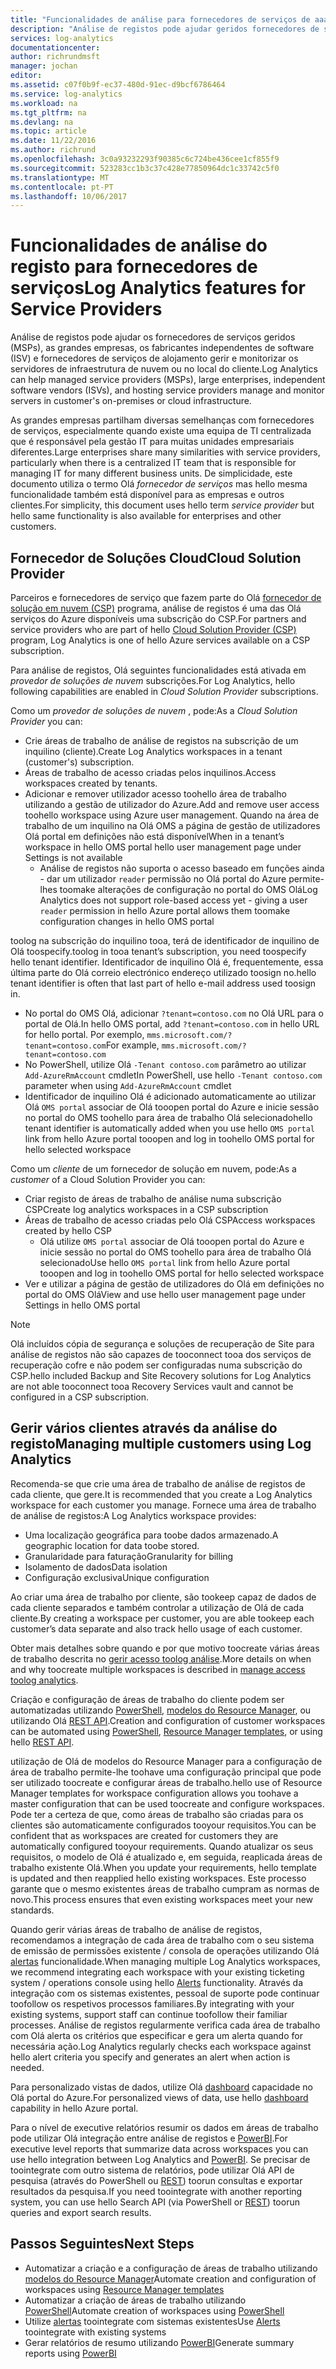 ```yaml
---
title: "Funcionalidades de análise para fornecedores de serviços de aaaLog | Microsoft Docs"
description: "Análise de registos pode ajudar geridos fornecedores de serviços (MSPs), as grandes empresas, os fabricantes Sofware independentes (ISVs) e fornecedores de serviços de alojamento gerirem e monitorizar os servidores de infraestrutura de nuvem ou no local do cliente."
services: log-analytics
documentationcenter: 
author: richrundmsft
manager: jochan
editor: 
ms.assetid: c07f0b9f-ec37-480d-91ec-d9bcf6786464
ms.service: log-analytics
ms.workload: na
ms.tgt_pltfrm: na
ms.devlang: na
ms.topic: article
ms.date: 11/22/2016
ms.author: richrund
ms.openlocfilehash: 3c0a93232293f90385c6c724be436cee1cf855f9
ms.sourcegitcommit: 523283cc1b3c37c428e77850964dc1c33742c5f0
ms.translationtype: MT
ms.contentlocale: pt-PT
ms.lasthandoff: 10/06/2017
---
```

# <a name="log-analytics-features-for-service-providers"></a><span data-ttu-id="2bd33-103">Funcionalidades de análise do registo para fornecedores de serviços</span><span class="sxs-lookup"><span data-stu-id="2bd33-103">Log Analytics features for Service Providers</span></span>
<span data-ttu-id="2bd33-104">Análise de registos pode ajudar os fornecedores de serviços geridos (MSPs), as grandes empresas, os fabricantes independentes de software (ISV) e fornecedores de serviços de alojamento gerir e monitorizar os servidores de infraestrutura de nuvem ou no local do cliente.</span><span class="sxs-lookup"><span data-stu-id="2bd33-104">Log Analytics can help managed service providers (MSPs), large enterprises, independent software vendors (ISVs), and hosting service providers manage and monitor servers in customer's on-premises or cloud infrastructure.</span></span> 

<span data-ttu-id="2bd33-105">As grandes empresas partilham diversas semelhanças com fornecedores de serviços, especialmente quando existe uma equipa de TI centralizada que é responsável pela gestão IT para muitas unidades empresariais diferentes.</span><span class="sxs-lookup"><span data-stu-id="2bd33-105">Large enterprises share many similarities with service providers, particularly when there is a centralized IT team that is responsible for managing IT for many different business units.</span></span> <span data-ttu-id="2bd33-106">De simplicidade, este documento utiliza o termo Olá *fornecedor de serviços* mas hello mesma funcionalidade também está disponível para as empresas e outros clientes.</span><span class="sxs-lookup"><span data-stu-id="2bd33-106">For simplicity, this document uses hello term *service provider* but hello same functionality is also available for enterprises and other customers.</span></span>

## <a name="cloud-solution-provider"></a><span data-ttu-id="2bd33-107">Fornecedor de Soluções Cloud</span><span class="sxs-lookup"><span data-stu-id="2bd33-107">Cloud Solution Provider</span></span>
<span data-ttu-id="2bd33-108">Parceiros e fornecedores de serviço que fazem parte do Olá [fornecedor de solução em nuvem (CSP)](https://partner.microsoft.com/Solutions/cloud-reseller-overview) programa, análise de registos é uma das Olá serviços do Azure disponíveis uma subscrição do CSP.</span><span class="sxs-lookup"><span data-stu-id="2bd33-108">For partners and service providers who are part of hello [Cloud Solution Provider (CSP)](https://partner.microsoft.com/Solutions/cloud-reseller-overview) program, Log Analytics is one of hello Azure services available on a CSP subscription.</span></span> 

<span data-ttu-id="2bd33-109">Para análise de registos, Olá seguintes funcionalidades está ativada em *provedor de soluções de nuvem* subscrições.</span><span class="sxs-lookup"><span data-stu-id="2bd33-109">For Log Analytics, hello following capabilities are enabled in *Cloud Solution Provider* subscriptions.</span></span>

<span data-ttu-id="2bd33-110">Como um *provedor de soluções de nuvem* , pode:</span><span class="sxs-lookup"><span data-stu-id="2bd33-110">As a *Cloud Solution Provider* you can:</span></span>

* <span data-ttu-id="2bd33-111">Crie áreas de trabalho de análise de registos na subscrição de um inquilino (cliente).</span><span class="sxs-lookup"><span data-stu-id="2bd33-111">Create Log Analytics workspaces in a tenant (customer's) subscription.</span></span>
* <span data-ttu-id="2bd33-112">Áreas de trabalho de acesso criadas pelos inquilinos.</span><span class="sxs-lookup"><span data-stu-id="2bd33-112">Access workspaces created by tenants.</span></span> 
* <span data-ttu-id="2bd33-113">Adicionar e remover utilizador acesso toohello área de trabalho utilizando a gestão de utilizador do Azure.</span><span class="sxs-lookup"><span data-stu-id="2bd33-113">Add and remove user access toohello workspace using Azure user management.</span></span> <span data-ttu-id="2bd33-114">Quando na área de trabalho de um inquilino na Olá OMS a página de gestão de utilizadores Olá portal em definições não está disponível</span><span class="sxs-lookup"><span data-stu-id="2bd33-114">When in a tenant’s workspace in hello OMS portal hello user management page under Settings is not available</span></span>
  * <span data-ttu-id="2bd33-115">Análise de registos não suporta o acesso baseado em funções ainda - dar um utilizador `reader` permissão no Olá portal do Azure permite-lhes toomake alterações de configuração no portal do OMS Olá</span><span class="sxs-lookup"><span data-stu-id="2bd33-115">Log Analytics does not support role-based access yet - giving a user `reader` permission in hello Azure portal allows them toomake configuration changes in hello OMS portal</span></span>

<span data-ttu-id="2bd33-116">toolog na subscrição do inquilino tooa, terá de identificador de inquilino de Olá toospecify.</span><span class="sxs-lookup"><span data-stu-id="2bd33-116">toolog in tooa tenant’s subscription, you need toospecify hello tenant identifier.</span></span> <span data-ttu-id="2bd33-117">Identificador de inquilino Olá é, frequentemente, essa última parte do Olá correio electrónico endereço utilizado toosign no.</span><span class="sxs-lookup"><span data-stu-id="2bd33-117">hello tenant identifier is often that last part of hello e-mail address used toosign in.</span></span>

* <span data-ttu-id="2bd33-118">No portal do OMS Olá, adicionar `?tenant=contoso.com` no Olá URL para o portal de Olá.</span><span class="sxs-lookup"><span data-stu-id="2bd33-118">In hello OMS portal, add `?tenant=contoso.com` in hello URL for hello portal.</span></span> <span data-ttu-id="2bd33-119">Por exemplo, `mms.microsoft.com/?tenant=contoso.com`</span><span class="sxs-lookup"><span data-stu-id="2bd33-119">For example, `mms.microsoft.com/?tenant=contoso.com`</span></span>
* <span data-ttu-id="2bd33-120">No PowerShell, utilize Olá `-Tenant contoso.com` parâmetro ao utilizar `Add-AzureRmAccount` cmdlet</span><span class="sxs-lookup"><span data-stu-id="2bd33-120">In PowerShell, use hello `-Tenant contoso.com` parameter when using `Add-AzureRmAccount` cmdlet</span></span>
* <span data-ttu-id="2bd33-121">Identificador de inquilino Olá é adicionado automaticamente ao utilizar Olá `OMS portal` associar de Olá tooopen portal do Azure e inicie sessão no portal do OMS toohello para área de trabalho Olá selecionado</span><span class="sxs-lookup"><span data-stu-id="2bd33-121">hello tenant identifier is automatically added when you use hello `OMS portal` link from hello Azure portal tooopen and log in toohello OMS portal for hello selected workspace</span></span>

<span data-ttu-id="2bd33-122">Como um *cliente* de um fornecedor de solução em nuvem, pode:</span><span class="sxs-lookup"><span data-stu-id="2bd33-122">As a *customer* of a Cloud Solution Provider you can:</span></span>

* <span data-ttu-id="2bd33-123">Criar registo de áreas de trabalho de análise numa subscrição CSP</span><span class="sxs-lookup"><span data-stu-id="2bd33-123">Create log analytics workspaces in a CSP subscription</span></span>
* <span data-ttu-id="2bd33-124">Áreas de trabalho de acesso criadas pelo Olá CSP</span><span class="sxs-lookup"><span data-stu-id="2bd33-124">Access workspaces created by hello CSP</span></span>
  * <span data-ttu-id="2bd33-125">Olá utilize `OMS portal` associar de Olá tooopen portal do Azure e inicie sessão no portal do OMS toohello para área de trabalho Olá selecionado</span><span class="sxs-lookup"><span data-stu-id="2bd33-125">Use hello `OMS portal` link from hello Azure portal tooopen and log in toohello OMS portal for hello selected workspace</span></span>
* <span data-ttu-id="2bd33-126">Ver e utilizar a página de gestão de utilizadores do Olá em definições no portal do OMS Olá</span><span class="sxs-lookup"><span data-stu-id="2bd33-126">View and use hello user management page under Settings in hello OMS portal</span></span>

> [!NOTE]
> <span data-ttu-id="2bd33-127">Olá incluídos cópia de segurança e soluções de recuperação de Site para análise de registos não são capazes de tooconnect tooa dos serviços de recuperação cofre e não podem ser configuradas numa subscrição do CSP.</span><span class="sxs-lookup"><span data-stu-id="2bd33-127">hello included Backup and Site Recovery solutions for Log Analytics are not able tooconnect tooa Recovery Services vault and cannot be configured in a CSP subscription.</span></span> 
> 
> 

## <a name="managing-multiple-customers-using-log-analytics"></a><span data-ttu-id="2bd33-128">Gerir vários clientes através da análise do registo</span><span class="sxs-lookup"><span data-stu-id="2bd33-128">Managing multiple customers using Log Analytics</span></span>
<span data-ttu-id="2bd33-129">Recomenda-se que crie uma área de trabalho de análise de registos de cada cliente, que gere.</span><span class="sxs-lookup"><span data-stu-id="2bd33-129">It is recommended that you create a Log Analytics workspace for each customer you manage.</span></span> <span data-ttu-id="2bd33-130">Fornece uma área de trabalho de análise de registos:</span><span class="sxs-lookup"><span data-stu-id="2bd33-130">A Log Analytics workspace provides:</span></span>

* <span data-ttu-id="2bd33-131">Uma localização geográfica para toobe dados armazenado.</span><span class="sxs-lookup"><span data-stu-id="2bd33-131">A geographic location for data toobe stored.</span></span> 
* <span data-ttu-id="2bd33-132">Granularidade para faturação</span><span class="sxs-lookup"><span data-stu-id="2bd33-132">Granularity for billing</span></span> 
* <span data-ttu-id="2bd33-133">Isolamento de dados</span><span class="sxs-lookup"><span data-stu-id="2bd33-133">Data isolation</span></span> 
* <span data-ttu-id="2bd33-134">Configuração exclusiva</span><span class="sxs-lookup"><span data-stu-id="2bd33-134">Unique configuration</span></span>

<span data-ttu-id="2bd33-135">Ao criar uma área de trabalho por cliente, são tookeep capaz de dados de cada cliente separados e também controlar a utilização de Olá de cada cliente.</span><span class="sxs-lookup"><span data-stu-id="2bd33-135">By creating a workspace per customer, you are able tookeep each customer’s data separate and also track hello usage of each customer.</span></span>

<span data-ttu-id="2bd33-136">Obter mais detalhes sobre quando e por que motivo toocreate várias áreas de trabalho descrita no [gerir acesso toolog análise](log-analytics-manage-access.md#determine-the-number-of-workspaces-you-need).</span><span class="sxs-lookup"><span data-stu-id="2bd33-136">More details on when and why toocreate multiple workspaces is described in [manage access toolog analytics](log-analytics-manage-access.md#determine-the-number-of-workspaces-you-need).</span></span>

<span data-ttu-id="2bd33-137">Criação e configuração de áreas de trabalho do cliente podem ser automatizadas utilizando [PowerShell](log-analytics-powershell-workspace-configuration.md), [modelos do Resource Manager](log-analytics-template-workspace-configuration.md), ou utilizando Olá [REST API](https://www.nuget.org/packages/Microsoft.Azure.Management.OperationalInsights/).</span><span class="sxs-lookup"><span data-stu-id="2bd33-137">Creation and configuration of customer workspaces can be automated using [PowerShell](log-analytics-powershell-workspace-configuration.md), [Resource Manager templates](log-analytics-template-workspace-configuration.md), or using hello [REST API](https://www.nuget.org/packages/Microsoft.Azure.Management.OperationalInsights/).</span></span>

<span data-ttu-id="2bd33-138">utilização de Olá de modelos do Resource Manager para a configuração de área de trabalho permite-lhe toohave uma configuração principal que pode ser utilizado toocreate e configurar áreas de trabalho.</span><span class="sxs-lookup"><span data-stu-id="2bd33-138">hello use of Resource Manager templates for workspace configuration allows you toohave a master configuration that can be used toocreate and configure workspaces.</span></span> <span data-ttu-id="2bd33-139">Pode ter a certeza de que, como áreas de trabalho são criadas para os clientes são automaticamente configurados tooyour requisitos.</span><span class="sxs-lookup"><span data-stu-id="2bd33-139">You can be confident that as workspaces are created for customers they are automatically configured tooyour requirements.</span></span> <span data-ttu-id="2bd33-140">Quando atualizar os seus requisitos, o modelo de Olá é atualizado e, em seguida, reaplicada áreas de trabalho existente Olá.</span><span class="sxs-lookup"><span data-stu-id="2bd33-140">When you update your requirements, hello template is updated and then reapplied hello existing workspaces.</span></span> <span data-ttu-id="2bd33-141">Este processo garante que o mesmo existentes áreas de trabalho cumpram as normas de novo.</span><span class="sxs-lookup"><span data-stu-id="2bd33-141">This process ensures that even existing workspaces meet your new standards.</span></span>    

<span data-ttu-id="2bd33-142">Quando gerir várias áreas de trabalho de análise de registos, recomendamos a integração de cada área de trabalho com o seu sistema de emissão de permissões existente / consola de operações utilizando Olá [alertas](log-analytics-alerts.md) funcionalidade.</span><span class="sxs-lookup"><span data-stu-id="2bd33-142">When managing multiple Log Analytics workspaces, we recommend integrating each workspace with your existing ticketing system / operations console using hello [Alerts](log-analytics-alerts.md) functionality.</span></span> <span data-ttu-id="2bd33-143">Através da integração com os sistemas existentes, pessoal de suporte pode continuar toofollow os respetivos processos familiares.</span><span class="sxs-lookup"><span data-stu-id="2bd33-143">By integrating with your existing systems, support staff can continue toofollow their familiar processes.</span></span> <span data-ttu-id="2bd33-144">Análise de registos regularmente verifica cada área de trabalho com Olá alerta os critérios que especificar e gera um alerta quando for necessária ação.</span><span class="sxs-lookup"><span data-stu-id="2bd33-144">Log Analytics regularly checks each workspace against hello alert criteria you specify and generates an alert when action is needed.</span></span>

<span data-ttu-id="2bd33-145">Para personalizado vistas de dados, utilize Olá [dashboard](../azure-portal/azure-portal-dashboards.md) capacidade no Olá portal do Azure.</span><span class="sxs-lookup"><span data-stu-id="2bd33-145">For personalized views of data, use hello [dashboard](../azure-portal/azure-portal-dashboards.md) capability in hello Azure portal.</span></span>  

<span data-ttu-id="2bd33-146">Para o nível de executive relatórios resumir os dados em áreas de trabalho pode utilizar Olá integração entre análise de registos e [PowerBI](log-analytics-powerbi.md).</span><span class="sxs-lookup"><span data-stu-id="2bd33-146">For executive level reports that summarize data across workspaces you can use hello integration between Log Analytics and [PowerBI](log-analytics-powerbi.md).</span></span> <span data-ttu-id="2bd33-147">Se precisar de toointegrate com outro sistema de relatórios, pode utilizar Olá API de pesquisa (através do PowerShell ou [REST](log-analytics-log-search-api.md)) toorun consultas e exportar resultados da pesquisa.</span><span class="sxs-lookup"><span data-stu-id="2bd33-147">If you need toointegrate with another reporting system, you can use hello Search API (via PowerShell or [REST](log-analytics-log-search-api.md)) toorun queries and export search results.</span></span>

## <a name="next-steps"></a><span data-ttu-id="2bd33-148">Passos Seguintes</span><span class="sxs-lookup"><span data-stu-id="2bd33-148">Next Steps</span></span>
* <span data-ttu-id="2bd33-149">Automatizar a criação e a configuração de áreas de trabalho utilizando [modelos do Resource Manager](log-analytics-template-workspace-configuration.md)</span><span class="sxs-lookup"><span data-stu-id="2bd33-149">Automate creation and configuration of workspaces using [Resource Manager templates](log-analytics-template-workspace-configuration.md)</span></span>
* <span data-ttu-id="2bd33-150">Automatizar a criação de áreas de trabalho utilizando [PowerShell](log-analytics-powershell-workspace-configuration.md)</span><span class="sxs-lookup"><span data-stu-id="2bd33-150">Automate creation of workspaces using [PowerShell](log-analytics-powershell-workspace-configuration.md)</span></span> 
* <span data-ttu-id="2bd33-151">Utilize [alertas](log-analytics-alerts.md) toointegrate com sistemas existentes</span><span class="sxs-lookup"><span data-stu-id="2bd33-151">Use [Alerts](log-analytics-alerts.md) toointegrate with existing systems</span></span>
* <span data-ttu-id="2bd33-152">Gerar relatórios de resumo utilizando [PowerBI](log-analytics-powerbi.md)</span><span class="sxs-lookup"><span data-stu-id="2bd33-152">Generate summary reports using [PowerBI](log-analytics-powerbi.md)</span></span>

